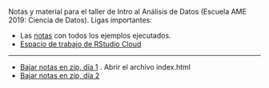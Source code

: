 Notas y material para el taller de Intro al Análisis de Datos (Escuela AME 2019: Ciencia de Datos). Ligas importantes:

- Las [notas](https://quirky-boyd-c764df.netlify.com/) con todos los ejemplos ejecutados.
- [Espacio de trabajo de RStudio Cloud](https://rstudio.cloud/spaces/31495/join?access_code=7Bkbs8oSX9vjkK1u3OM5jiu9jStHovOe%2BudzPkGG)

---

- [Bajar notas en zip, día 1](https://github.com/felipegonzalez/intro-analisis-escuela-ame/raw/master/intro-ad-1.zip) . Abrir el archivo index.html
- [Bajar notas en zip, día 2](https://github.com/felipegonzalez/intro-analisis-escuela-ame/raw/master/intro-ad-2.zip)
